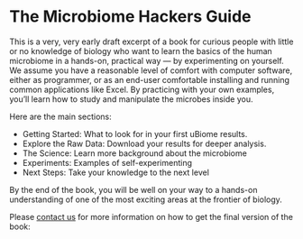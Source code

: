 # The Microbiome Hackers Guide

This is a very, very early draft excerpt of a book for curious people with little or no knowledge of biology who want to learn the basics of the human microbiome in a hands-on, practical way — by experimenting on yourself. We assume you have a reasonable level of comfort with computer software, either as programmer, or as an end-user comfortable installing and running common applications like Excel.  By practicing with your own examples, you’ll learn how to study and manipulate the microbes inside you.

Here are the main sections:

* Getting Started: What to look for in your first uBiome results.
* Explore the Raw Data: Download your results for deeper analysis.
* The Science: Learn more background about the microbiome
* Experiments: Examples of self-experimenting
* Next Steps: Take your knowledge to the next level

By the end of the book, you will be well on your way to a hands-on understanding of one of the most exciting areas at the frontier of biology.

Please [contact us](http://twitter.com/sprague) for more information on how to get the final version of the book:  


